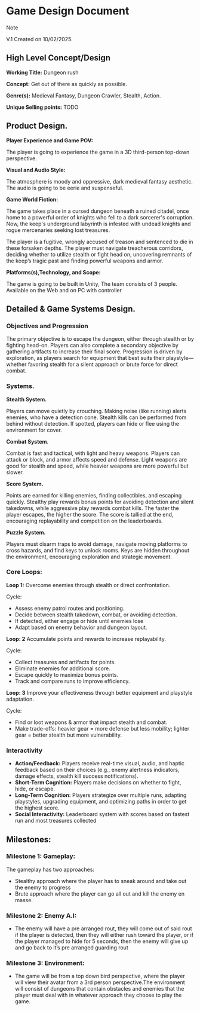 # Game Design Document
> [!NOTE]
> V.1 Created on 10/02/2025.
## High Level Concept/Design
**Working Title:** Dungeon rush

**Concept:** Get out of there as quickly as possible.

**Genre(s):** Medieval Fantasy, Dungeon Crawler, Stealth, Action.

**Unique Selling points:** TODO

## Product Design.
**Player Experience and Game POV:**

The player is going to experience the game in a 3D third-person top-down perspective.

**Visual and Audio Style:**

The atmosphere is moody and oppressive, dark medieval fantasy aesthetic. The audio is going to be eerie and suspenseful.

**Game World Fiction:**

The game takes place in a cursed dungeon beneath a ruined citadel, once home to a powerful order of knights who fell to a dark sorcerer's corruption. Now, the keep's underground labyrinth is infested with undead knights and rogue mercenaries seeking lost treasures.

The player is a fugitive, wrongly accused of treason and sentenced to die in these forsaken depths. The player must navigate treacherous corridors, deciding whether to utilize stealth or fight head on, uncovering remnants of the keep’s tragic past and finding powerful weapons and armor.

**Platforms(s),Technology, and Scope:**

The game is going to be built in Unity,
The team consists of 3 people.
Available on the Web and on PC with controller



## Detailed & Game Systems Design.

### Objectives and Progression

The primary objective is to escape the dungeon, either through stealth or by fighting head-on. Players can also complete a secondary objective by gathering artifacts to increase their final score. Progression is driven by exploration, as players search for equipment that best suits their playstyle—whether favoring stealth for a silent approach or brute force for direct combat.

### Systems.

**Stealth System.**

Players can move quietly by crouching. Making noise (like running) alerts enemies, who have a detection cone. Stealth kills can be performed from behind without detection. If spotted, players can hide or flee using the environment for cover.

**Combat System**.

Combat is fast and tactical, with light and heavy weapons. Players can attack or block, and armor affects speed and defense. Light weapons are good for stealth and speed, while heavier weapons are more powerful but slower.

**Score System.**

Points are earned for killing enemies, finding collectibles, and escaping quickly. Stealthy play rewards bonus points for avoiding detection and silent takedowns, while aggressive play rewards combat kills. The faster the player escapes, the higher the score. The score is tallied at the end, encouraging replayability and competition on the leaderboards.

**Puzzle System.**

Players must disarm traps to avoid damage, navigate moving platforms to cross hazards, and find keys to unlock rooms. Keys are hidden throughout the environment, encouraging exploration and strategic movement.

###  Core Loops:
**Loop 1:** Overcome enemies through stealth or direct confrontation.

Cycle:
- Assess enemy patrol routes and positioning.
- Decide between stealth takedown, combat, or avoiding detection.
- If detected, either engage or hide until enemies lose 
- Adapt based on enemy behavior and dungeon layout.

**Loop: 2** Accumulate points and rewards to increase replayability.

Cycle:
- Collect treasures and artifacts for points.
- Eliminate enemies for additional score.
- Escape quickly to maximize bonus points.
- Track and compare runs to improve efficiency.

**Loop: 3** Improve your effectiveness through better equipment and playstyle adaptation.

Cycle:
- Find or loot weapons & armor that impact stealth and combat.
- Make trade-offs: heavier gear = more defense but less mobility; lighter gear = better stealth but more vulnerability.

### Interactivity
- **Action/Feedback:** Players receive real-time visual, audio, and haptic feedback based on their choices (e.g., enemy alertness indicators, damage effects, stealth kill success notifications).
- **Short-Term Cognition:** Players make decisions on whether to fight, hide, or escape.
- **Long-Term Cognition:** Players strategize over multiple runs, adapting playstyles, upgrading equipment, and optimizing paths in order to get the highest score.
- **Social Interactivity:** Leaderboard system with scores based on fastest run and most treasures collected


## Milestones:

### Milestone 1: Gameplay: 
The gameplay has two approaches:
 - Stealthy approach where the player has to sneak around and take out the enemy to progress
 - Brute approach where the player can go all out and kill the enemy en masse.
### Milestone 2: Enemy A.I: 
- The enemy will have a pre arranged rout, they will come out of said rout if the player is detected, then they will either rush toward the player, or if the player managed to hide for 5 seconds, then the enemy will give up and go back to it’s pre arranged guarding rout
### Milestone 3: Environment: 
- The game will be from a top down bird perspective, where the player will view their avatar from a 3rd person perspective.The environment will consist of dungeons that contain obstacles and enemies that the player must deal with in whatever approach they choose to play the game.

